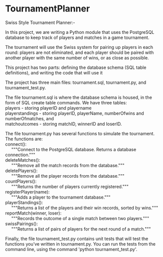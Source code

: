 # TournamentPlanner
Swiss Style Tournament Planner:-

In this project, we are writing a Python module that uses the PostgreSQL database to keep track of players and matches in a game tournament.

The tournament will use the Swiss system for pairing up players in each round: players are not eliminated, and each player should be paired with another player with the same number of wins, or as close as possible.

This project has two parts: defining the database schema (SQL table definitions), and writing the code that will use it

The project has three main files: tournament.sql, tournament.py, and tournament_test.py.

The file tournament.sql is where the database schema is housed, in the form of SQL create table commands.
We have three tables: 
<br />
players - storing playerID and playername 
<br />
playerstandings - storing playerID, playerName, numberOfwins and numberOfmatches, and
<br />
matchoutcomes - storing matchID, winnerID and loserID.

The file tournament.py has several functions to simulate the tournament. The functions are:
<br />
connect():
<br />&nbsp;&nbsp;&nbsp;&nbsp;
    """Connect to the PostgreSQL database.  Returns a database connection."""
<br />
deleteMatches():
<br />&nbsp;&nbsp;&nbsp;&nbsp;
    """Remove all the match records from the database."""
<br />
deletePlayers():
<br />&nbsp;&nbsp;&nbsp;&nbsp;
    """Remove all the player records from the database."""
<br />
countPlayers():
<br />&nbsp;&nbsp;&nbsp;&nbsp;
    """Returns the number of players currently registered."""
<br />
registerPlayer(name):
<br />&nbsp;&nbsp;&nbsp;&nbsp;
    """Adds a player to the tournament database."""
<br />
playerStandings():
<br />&nbsp;&nbsp;&nbsp;&nbsp;
    """Returns a list of the players and their win records, sorted by wins."""
<br />
reportMatch(winner, loser):
<br />&nbsp;&nbsp;&nbsp;&nbsp;
    """Records the outcome of a single match between two players."""
<br />
swissPairings():
<br />&nbsp;&nbsp;&nbsp;&nbsp;
    """Returns a list of pairs of players for the next round of a match."""

Finally, the file tournament_test.py contains unit tests that will test the functions you’ve written in tournament.py. You can run the tests from the command line, using the command 'python tournament_test.py'.
